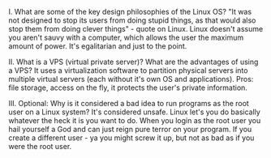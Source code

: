 I. What are some of the key design philosophies of the Linux OS?
"It was not designed to stop its users from doing stupid things, as that would also stop them from doing clever things" - quote on Linux. Linux doesn't assume you aren't sauvy with a computer, which allows the user the maximum amount of power. It's egalitarian and just to the point.

II. What is a VPS (virtual private server)? What are the advantages of using a VPS?
It uses a virtualization software to partition physical servers into multiple virtual servers (each without it's own OS and applications). Pros: file storage, access on the fly, it protects the user's private information.

III. Optional: Why is it considered a bad idea to run programs as the root user on a Linux system?
It's considered unsafe. Linux let's you do basically whatever the heck it is you want to do. When you login as the root user you hail yourself a God and can just reign pure terror on your program. If you create a different user - ya you might screw it up, but not as bad as if you were the root user. 